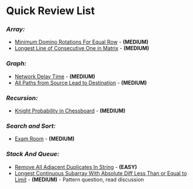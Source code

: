 # **Quick Review List**

### _**Array:**_
* [Minimum Domino Rotations For Equal Row](array/MinimumDominoRotationsForEqualRow.java) - **(MEDIUM)**
* [Longest Line of Consecutive One in Matrix](array/LongestLineOfConsecutiveOne.java) - **(MEDIUM)**

### _**Graph:**_
* [Network Delay Time](graph/NetworkDelayTime.java) - **(MEDIUM)**
* [All Paths from Source Lead to Destination](graph/AllPathsFromSourceToDestination.java) - **(MEDIUM)**

### _**Recursion:**_
* [Knight Probability in Chessboard](recursion/KnightProbabilityInChess.java) - **(MEDIUM)**

### _**Search and Sort:**_
* [Exam Room](sortnsearch/ExamRoom.java) - **(MEDIUM)**

### _**Stack And Queue:**_
* [Remove All Adjacent Duplicates In String](stacknqueue/RemoveAllAdjacentDuplicates.java) - **(EASY)**
* [Longest Continuous Subarray With Absolute Diff Less Than or Equal to Limit](stacknqueue/LongestContSubarrayAbsDiffIsLimit.java) - **(MEDIUM)** - Pattern question, read discussion
